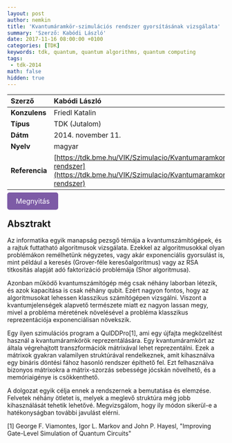 ```yaml
---
layout: post
author: nemkin
title: 'Kvantumáramkör-szimulációs rendszer gyorsításának vizsgálata'
summary: 'Szerző: Kabódi László'
date: 2017-11-16 08:00:00 +0100
categories: [TDK]
keywords: tdk, quantum, quantum algorithms, quantum computing
tags:
 - tdk-2014
math: false
hidden: true
---
```


| **Szerző** | Kabódi László |
| :- | :- |
| **Konzulens** | Friedl Katalin |
| **Típus** | TDK (Jutalom) |
| **Dátm** | 2014. november 11. |
| **Nyelv** | magyar |
| **Referencia** | [https://tdk.bme.hu/VIK/Szimulacio/Kvantumaramkorszimulacios-rendszer](https://tdk.bme.hu/VIK/Szimulacio/Kvantumaramkorszimulacios-rendszer) |

<a
  href="https://quszit.github.io/thesises/laszlo-kabodi-2014-11-11-tdk-kvantumaramkor-szimulacios-rendszer-gyorsitasanak-vizsgalata.pdf"
  style="
    background-color: #7D5BA6;
    padding: 10px 20px;
    border: none;
    border-radius: 5px;
    outline: none;
    color: white;
    font-size: 16px;
    text-decoration: none;
    cursor: pointer;
    transition: background-color 0.3s ease;"
    onmouseover="this.style.backgroundColor='#6D4A94'"
    onmouseout="this.style.backgroundColor='#7D5BA6'"
    onmousedown="this.style.backgroundColor='#5C3A82'"
    onmouseup="this.style.backgroundColor='#7D5BA6'"
    >Megnyitás</a>

## Absztrakt

Az informatika egyik manapság pezsgő témája a kvantumszámítógépek, és a rajtuk futtatható algoritmusok vizsgálata. Ezekkel az algoritmusokkal olyan problémákon remélhetünk négyzetes, vagy akár exponenciális gyorsulást is, mint például a keresés (Grover-féle keresőalgoritmus) vagy az RSA titkosítás alapját adó faktorizáció problémája (Shor algoritmusa).

Azonban működő kvantumszámítógép még csak néhány laborban létezik, és azok kapacitása is csak néhány qubit. Ezért nagyon fontos, hogy az algoritmusokat lehessen klasszikus számítógépen vizsgálni. Viszont a kvantumjelenségek alapvető természete miatt ez nagyon lassan megy, mivel a probléma méretének növelésével a probléma klasszikus reprezentációja exponenciálisan növekszik.

Egy ilyen szimulációs program a QuIDDPro[1], ami egy újfajta megközelítést használ a kvantumáramkörök reprezentálására. Egy kvantumáramkört az általa végrehajtott transzformációk mátrixával lehet reprezentálni. Ezek a mátrixok gyakran valamilyen struktúrával rendelkeznek, amit kihasználva egy bináris döntési fához hasonló rendszer építhető fel. Ezt felhasználva bizonyos mátrixokra a mátrix-szorzás sebessége jócskán növelhető, és a memóriaigénye is csökkenthető.

A dolgozat egyik célja ennek a rendszernek a bemutatása és elemzése. Felvetek néhány ötletet is, melyek a meglevő struktúra még jobb kihasználását tehetik lehetővé. Megvizsgálom, hogy ily módon sikerül-e a hatékonyságban további javulást elérni.

[1] George F. Viamontes, Igor L. Markov and John P. Hayesl, "Improving Gate-Level Simulation of Quantum Circuits"

